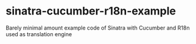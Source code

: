 sinatra-cucumber-r18n-example
=============================

Barely minimal amount example code of Sinatra with Cucumber and R18n used as translation engine